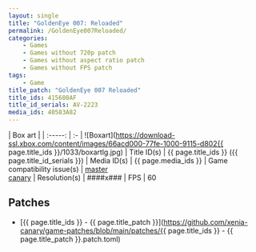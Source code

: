 ```yaml
---
layout: single
title: "GoldenEye 007: Reloaded"
permalink: /GoldenEye007Reloaded/
categories:
    - Games
    - Games without 720p patch
    - Games without aspect ratio patch
    - Games without FPS patch
tags:
    - Game
title_patch: "GoldenEye 007 Reloaded"
title_ids: 415608AF
title_id_serials: AV-2223
media_ids: 40583A82
---
```


| Box art                     |
| :-----:                     | :-
| ![Boxart](https://download-ssl.xbox.com/content/images/66acd000-77fe-1000-9115-d802{{ page.title_ids }}/1033/boxartlg.jpg)
| Title ID(s)                 | {{ page.title_ids }} ({{ page.title_id_serials }})
| Media ID(s)                 | {{ page.media_ids }}
| Game compatibility issue(s) | [master](https://github.com/xenia-project/game-compatibility/issues/637)<br>[canary](https://github.com/xenia-canary/game-compatibility/issues/63)
| Resolution(s)               | ####x###
| FPS                         | 60

## Patches
* [{{ page.title_ids }} - {{ page.title_patch }}](https://github.com/xenia-canary/game-patches/blob/main/patches/{{ page.title_ids }} - {{ page.title_patch }}.patch.toml)
